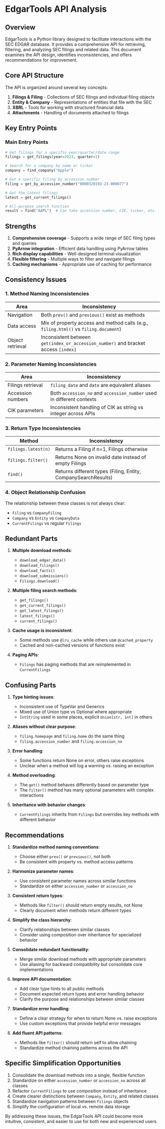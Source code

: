 # EdgarTools API Analysis

## Overview

EdgarTools is a Python library designed to facilitate interactions with the SEC EDGAR database. It provides a comprehensive API for retrieving, filtering, and analyzing SEC filings and related data. This document examines the API design, identifies inconsistencies, and offers recommendations for improvement.

## Core API Structure

The API is organized around several key concepts:

1. **Filings & Filing** - Collections of SEC filings and individual filing objects
2. **Entity & Company** - Representations of entities that file with the SEC
3. **XBRL** - Tools for working with structured financial data
4. **Attachments** - Handling of documents attached to filings

## Key Entry Points

### Main Entry Points

```python
# Get filings for a specific year/quarter/date range
filings = get_filings(year=2023, quarter=1)

# Search for a company by name or ticker
company = find_company("Apple")

# Get a specific filing by accession number
filing = get_by_accession_number("0000320193-23-000077")

# Get the latest filings
latest = get_current_filings()

# All-purpose search function
result = find("AAPL")  # Can take accession number, CIK, ticker, etc.
```

## Strengths

1. **Comprehensive coverage** - Supports a wide range of SEC filing types and queries
2. **PyArrow integration** - Efficient data handling using PyArrow tables
3. **Rich display capabilities** - Well-designed terminal visualization
4. **Flexible filtering** - Multiple ways to filter and navigate filings
5. **Caching mechanisms** - Appropriate use of caching for performance

## Consistency Issues

### 1. Method Naming Inconsistencies

| Area | Inconsistency |
|------|--------------|
| Navigation | Both `prev()` and `previous()` exist as methods |
| Data access | Mix of property access and method calls (e.g., `filing.html()` vs `filing.document`) |
| Object retrieval | Inconsistent between `get(index_or_accession_number)` and bracket access `[index]` |

### 2. Parameter Naming Inconsistencies

| Area | Inconsistency |
|------|--------------|
| Filings retrieval | `filing_date` and `date` are equivalent aliases |
| Accession numbers | Both `accession_no` and `accession_number` used in different contexts |
| CIK parameters | Inconsistent handling of CIK as string vs integer across APIs |

### 3. Return Type Inconsistencies

| Method | Inconsistency |
|--------|--------------|
| `filings.latest(n)` | Returns a Filing if n=1, Filings otherwise |
| `filings.filter()` | Returns None on invalid date instead of empty Filings |
| `find()` | Returns different types (Filing, Entity, CompanySearchResults) |

### 4. Object Relationship Confusion

The relationship between these classes is not always clear:
- `Filing` vs `CompanyFiling`
- `Company` vs `Entity` vs `CompanyData`
- `CurrentFilings` vs regular `Filings`

## Redundant Parts

1. **Multiple download methods**:
   - `download_edgar_data()`
   - `download_filings()`
   - `download_facts()`
   - `download_submissions()`
   - `Filings.download()`
   
2. **Multiple filing search methods**:
   - `get_filings()`
   - `get_current_filings()`
   - `get_latest_filings()`
   - `latest_filings()`
   - `current_filings()`

3. **Cache usage is inconsistent**:
   - Some methods use `@lru_cache` while others use `@cached_property`
   - Cached and non-cached versions of functions exist

4. **Paging APIs**:
   - `Filings` has paging methods that are reimplemented in `CurrentFilings`

## Confusing Parts

1. **Type hinting issues**:
   - Inconsistent use of TypeVar and Generics
   - Mixed use of Union type vs Optional where appropriate
   - `IntString` used in some places, explicit `Union[str, int]` in others

2. **Aliases without clear purpose**:
   - `filing.homepage` and `filing.home` do the same thing
   - `filing.accession_number` and `filing.accession_no`

3. **Error handling**:
   - Some functions return None on error, others raise exceptions
   - Unclear when a method will log a warning vs. raising an exception

4. **Method overloading**:
   - The `get()` method behaves differently based on parameter type
   - The `filter()` method has many optional parameters with complex interactions

5. **Inheritance with behavior changes**:
   - `CurrentFilings` inherits from `Filings` but overrides key methods with different behavior

## Recommendations

1. **Standardize method naming conventions**:
   - Choose either `prev()` or `previous()`, not both
   - Be consistent with property vs. method access patterns

2. **Harmonize parameter names**:
   - Use consistent parameter names across similar functions
   - Standardize on either `accession_number` or `accession_no`

3. **Consistent return types**:
   - Methods like `filter()` should return empty results, not None
   - Clearly document when methods return different types

4. **Simplify the class hierarchy**:
   - Clarify relationships between similar classes
   - Consider using composition over inheritance for specialized behavior

5. **Consolidate redundant functionality**:
   - Merge similar download methods with appropriate parameters
   - Use aliasing for backward compatibility but consolidate core implementations

6. **Improve API documentation**:
   - Add clear type hints to all public methods
   - Document expected return types and error handling behavior
   - Clarify the purpose and relationships between similar classes

7. **Standardize error handling**:
   - Define a clear strategy for when to return None vs. raise exceptions
   - Use custom exceptions that provide helpful error messages

8. **Add fluent API patterns**:
   - Methods like `filter()` should return self to allow chaining
   - Standardize method chaining patterns across the API

## Specific Simplification Opportunities

1. Consolidate the download methods into a single, flexible function
2. Standardize on either `accession_number` or `accession_no` across all classes
3. Refactor `CurrentFilings` to use composition instead of inheritance
4. Create clearer distinctions between `Company`, `Entity`, and related classes
5. Standardize navigation patterns between `Filings` objects
6. Simplify the configuration of local vs. remote data storage

By addressing these issues, the EdgarTools API could become more intuitive, consistent, and easier to use for both new and experienced users.